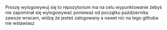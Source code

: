 Proszę wylogowywuj się
to repozytorium ma na celu wypunktowanie żebyś nie zapominał się wylogowywać
ponieważ od początku października zawsze wracam, widzę że jesteś zalogowany a nawet nic na tego githuba nie wstawiasz
